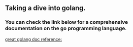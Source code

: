 ## Taking a dive into golang.

### You can check the link below for a comprehensive documentation on the go programming language.

[great golang doc reference: ](https://go.dev/doc/code#Introduction)

